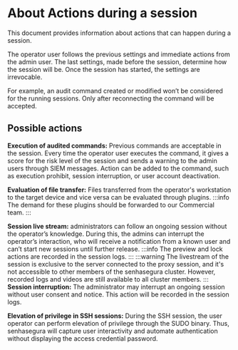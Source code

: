 # About Actions during a session

This document provides information about actions that can happen during a session.

The operator user follows the previous settings and immediate actions from the admin user. The last settings, made before the session, determine how the session will be.  Once the session has started, the settings are irrevocable.

For example, an audit command created or modified won’t be considered for the running sessions. Only after reconnecting the command will be accepted.

## Possible actions
**Execution of audited commands:** Previous commands are acceptable in the session. Every time the operator user executes the command, it gives a score for the risk level of the session and sends a warning to the admin users through SIEM messages. Action can be added to the command, such as execution prohibit, session interruption, or user account deactivation.

**Evaluation of file transfer:** Files transferred from the operator's workstation to the target device and vice versa can be evaluated through plugins. 
 :::info
The demand for these plugins should be forwarded to our Commercial team.
:::

**Session live stream:** administrators can follow an ongoing session without the operator’s knowledge. During this, the admins can interrupt the operator’s interaction, who will receive a notification from a known user and can’t start new sessions until further release.
 :::info
The preview and lock actions are recorded in the session logs.
:::
 :::warning
The livestream of the session is exclusive to the server connected to the proxy session, and it's not accessible to other members of the senhasegura cluster. However, recorded logs and videos are still available to all cluster members.
:::
**Session interruption:** The administrator may interrupt an ongoing session without user consent and notice. This action will be recorded in the session logs.

**Elevation of privilege in SSH sessions:** During the SSH session, the user operator can perform elevation of privilege through the SUDO binary. Thus, senhasegura will capture user interactivity and automate authentication without displaying the access credential password.
